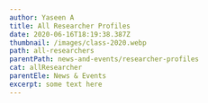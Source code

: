 ```yaml
---
author: Yaseen A
title: All Researcher Profiles
date: 2020-06-16T18:19:38.387Z
thumbnail: /images/class-2020.webp
path: all-researchers
parentPath: news-and-events/researcher-profiles
cat: allResearcher
parentEle: News & Events
excerpt: some text here
---
```


